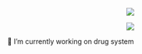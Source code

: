 <p align = 'center'>
  <img
    src="https://github-readme-stats.vercel.app/api?username=MerlotSVK&show_icons=true&theme=jolly"
  />

  
  
<p align = 'center'>
  <img
    src="https://github-readme-stats.vercel.app/api/top-langs/?username=MerlotSVK&layout=compact"
  />
  
🔭 I’m currently working on drug system

